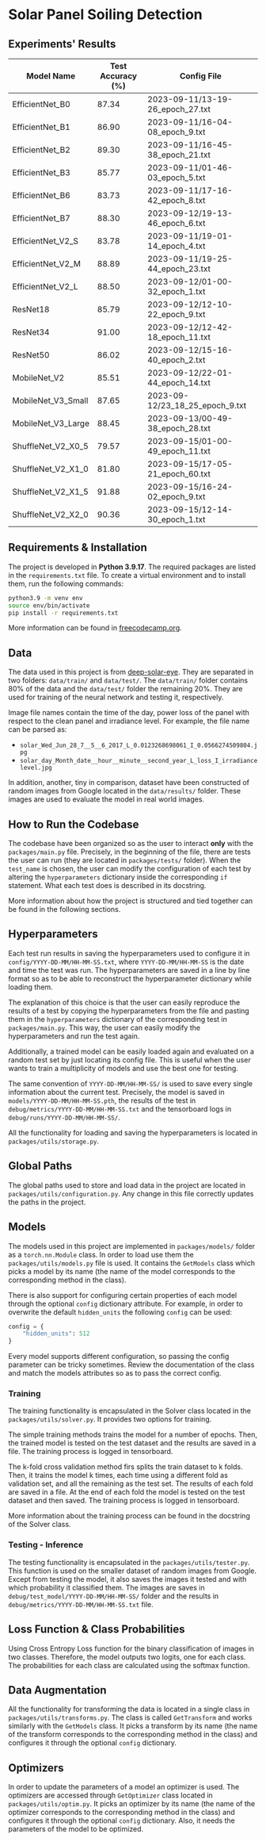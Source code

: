 # Solar Panel Soiling Detection

## Experiments' Results

| Model Name         | Test Accuracy (%) | Config File                      |
| ------------------ | ----------------- | -------------------------------- |
| EfficientNet_B0    | 87.34             | 2023-09-11/13-19-26_epoch_27.txt |
| EfficientNet_B1    | 86.90             | 2023-09-11/16-04-08_epoch_9.txt  |
| EfficientNet_B2    | 89.30             | 2023-09-11/16-45-38_epoch_21.txt |
| EfficientNet_B3    | 85.77             | 2023-09-11/01-46-03_epoch_5.txt  |
| EfficientNet_B6    | 83.73             | 2023-09-11/17-16-42_epoch_8.txt  |
| EfficientNet_B7    | 88.30             | 2023-09-12/19-13-46_epoch_6.txt  |
| EfficientNet_V2_S  | 83.78             | 2023-09-11/19-01-14_epoch_4.txt  |
| EfficientNet_V2_M  | 88.89             | 2023-09-11/19-25-44_epoch_23.txt |
| EfficientNet_V2_L  | 88.50             | 2023-09-12/01-00-32_epoch_1.txt  |
| ResNet18           | 85.79             | 2023-09-12/12-10-22_epoch_9.txt  |
| ResNet34           | 91.00             | 2023-09-12/12-42-18_epoch_11.txt |
| ResNet50           | 86.02             | 2023-09-12/15-16-40_epoch_2.txt  |
| MobileNet_V2       | 85.51             | 2023-09-12/22-01-44_epoch_14.txt |
| MobileNet_V3_Small | 87.65             | 2023-09-12/23_18_25_epoch_9.txt  |
| MobileNet_V3_Large | 88.45             | 2023-09-13/00-49-38_epoch_28.txt |
| ShuffleNet_V2_X0_5 | 79.57             | 2023-09-15/01-00-49_epoch_11.txt |
| ShuffleNet_V2_X1_0 | 81.80             | 2023-09-15/17-05-21_epoch_60.txt |
| ShuffleNet_V2_X1_5 | 91.88             | 2023-09-15/16-24-02_epoch_9.txt  |
| ShuffleNet_V2_X2_0 | 90.36             | 2023-09-15/12-14-30_epoch_1.txt  |

## Requirements & Installation

The project is developed in **Python 3.9.17**. The required packages are listed in the `requirements.txt` file. To create a virtual environment and to install them, run the following commands:

```bash
python3.9 -m venv env
source env/bin/activate
pip install -r requirements.txt
```

More information can be found in [freecodecamp.org](https://www.freecodecamp.org/news/how-to-setup-virtual-environments-in-python/).

## Data

The data used in this project is from [deep-solar-eye](https://deep-solar-eye.github.io). They are separated in two folders: `data/train/` and `data/test/`. The `data/train/` folder contains 80% of the data and the `data/test/` folder the remaining 20%. They are used for training of the neural network and testing it, respectively.

Image file names contain the time of the day, power loss of the panel with respect to the clean panel and irradiance level. For example, the file name can be parsed as:

- `solar_Wed_Jun_28_7__5__6_2017_L_0.0123268698061_I_0.0566274509804.jpg`
- `solar_day_Month_date__hour__minute__second_year_L_loss_I_irradiancelevel.jpg`

In addition, another, tiny in comparison, dataset have been constructed of random images from Google located in the `data/results/` folder. These images are used to evaluate the model in real world images.

## How to Run the Codebase

The codebase have been organized so as the user to interact **only** with the `packages/main.py` file. Precisely, in the beginning of the file, there are tests the user can run (they are located in `packages/tests/` folder). When the `test_name` is chosen, the user can modify the configuration of each test by altering the `hyperparameters` dictionary inside the corresponding `if` statement. What each test does is described in its docstring.

More information about how the project is structured and tied together can be found in the following sections.

## Hyperparameters

Each test run results in saving the hyperparameters used to configure it in `config/YYYY-DD-MM/HH-MM-SS.txt`, where `YYYY-DD-MM/HH-MM-SS` is the date and time the test was run. The hyperparameters are saved in a line by line format so as to be able to reconstruct the hyperparameter dictionary while loading them.

The explanation of this choice is that the user can easily reproduce the results of a test by copying the hyperparameters from the file and pasting them in the `hyperparameters` dictionary of the corresponding test in `packages/main.py`. This way, the user can easily modify the hyperparameters and run the test again.

Additionally, a trained model can be easily loaded again and evaluated on a random test set by just locating its config file. This is useful when the user wants to train a multiplicity of models and use the best one for testing.

The same convention of `YYYY-DD-MM/HH-MM-SS/` is used to save every single information about the current test. Precisely, the model is saved in `models/YYYY-DD-MM/HH-MM-SS.pth`, the results of the test in `debug/metrics/YYYY-DD-MM/HH-MM-SS.txt` and the tensorboard logs in `debug/runs/YYYY-DD-MM/HH-MM-SS/`.

All the functionality for loading and saving the hyperparameters is located in `packages/utils/storage.py`.

## Global Paths

The global paths used to store and load data in the project are located in `packages/utils/configuration.py`. Any change in this file correctly updates the paths in the project.

## Models

The models used in this project are implemented in `packages/models/` folder as a `torch.nn.Module` class. In order to load use them the `packages/utils/models.py` file is used. It contains the `GetModels` class which picks a model by its name (the name of the model corresponds to the corresponding method in the class).

There is also support for configuring certain properties of each model through the optional `config` dictionary attribute. For example, in order to overwrite the default `hidden_units` the following `config` can be used:

```python
config = {
    "hidden_units": 512
}
```

Every model supports different configuration, so passing the config parameter can be tricky sometimes. Review the documentation of the class and match the models attributes so as to pass the correct config.

### Training

The training functionality is encapsulated in the Solver class located in the `packages/utils/solver.py`. It provides two options for training.

The simple training methods trains the model for a number of epochs. Then, the trained model is tested on the test dataset and the results are saved in a file. The training process is logged in tensorboard.

The k-fold cross validation method firs splits the train dataset to k folds. Then, it trains the model k times, each time using a different fold as validation set, and all the remaining as the test set. The results of each fold are saved in a file. At the end of each fold the model is tested on the test dataset and then saved. The training process is logged in tensorboard.

More information about the training process can be found in the docstring of the Solver class.

### Testing - Inference

The testing functionality is encapsulated in the `packages/utils/tester.py`. This function is used on the smaller dataset of random images from Google. Except from testing the model, it also saves the images it tested and with which probability it classified them. The images are saves in `debug/test_model/YYYY-DD-MM/HH-MM-SS/` folder and the results in `debug/metrics/YYYY-DD-MM/HH-MM-SS.txt` file.

## Loss Function & Class Probabilities

Using Cross Entropy Loss function for the binary classification of images in two classes. Therefore, the
model outputs two logits, one for each class. The probabilities for each class are calculated using the
softmax function.

## Data Augmentation

All the functionality for transforming the data is located in a single class in `packages/utils/transforms.py`. The class is called `GetTransform` and works similarly with the `GetModels` class. It picks a transform by its name (the name of the transform corresponds to the corresponding method in the class) and configures it through the optional `config` dictionary.

## Optimizers

In order to update the parameters of a model an optimizer is used. The optimizers are accessed through `GetOptimizer` class located in `packages/utils/optim.py`. It picks an optimizer by its name (the name of the optimizer corresponds to the corresponding method in the class) and configures it through the optional `config` dictionary. Also, it needs the parameters of the model to be optimized.
